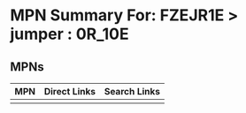 



# MPN Summary For: FZEJR1E > jumper : 0R_10E

## MPNs
  

|MPN|Direct Links|Search Links|
| :--- | :--- | :--- |
||||
